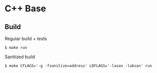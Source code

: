 # C++ Base

## Build

Regular build + tests

```
$ make run
```

Sanitized build
```
$ make CFLAGS='-g -fsanitize=address' LDFLAGS='-lasan -lubsan' run
```
